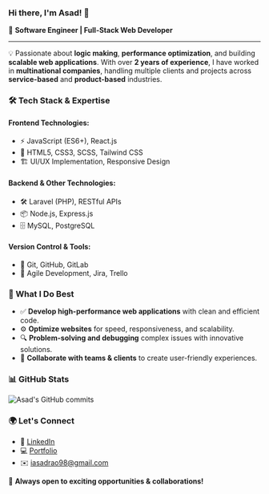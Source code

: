 ### Hi there, I'm Asad! 👋

🚀 **Software Engineer | Full-Stack Web Developer**

---

💡 Passionate about **logic making**, **performance optimization**, and building **scalable web applications**. With over **2 years of experience**, I have worked in **multinational companies**, handling multiple clients and projects across **service-based** and **product-based** industries.

### 🛠️ Tech Stack & Expertise

#### **Frontend Technologies:**
- ⚡ JavaScript (ES6+), React.js
- 🎨 HTML5, CSS3, SCSS, Tailwind CSS
- 🏗️ UI/UX Implementation, Responsive Design

#### **Backend & Other Technologies:**
- 🛠️ Laravel (PHP), RESTful APIs
- 📦 Node.js, Express.js
- 🗄️ MySQL, PostgreSQL

#### **Version Control & Tools:**
- 🔧 Git, GitHub, GitLab
- 📌 Agile Development, Jira, Trello

### 📌 What I Do Best
- ✅ **Develop high-performance web applications** with clean and efficient code.
- ⚙️ **Optimize websites** for speed, responsiveness, and scalability.
- 🔍 **Problem-solving and debugging** complex issues with innovative solutions.
- 🤝 **Collaborate with teams & clients** to create user-friendly experiences.

### 📊 GitHub Stats
![Asad's GitHub commits](https://github-readme-stats.vercel.app/api?username=your-github-username&show_icons=true&hide=stars,prs,issues,contribs&count_private=true&theme=radical)

### 🌍 Let's Connect
- 🔗 [LinkedIn](https://linkedin.com/in/asadrao98)
- 💻 [Portfolio](https://asadrao.web.app)
- ✉️ iasadrao98@gmail.com

🚀 **Always open to exciting opportunities & collaborations!**

